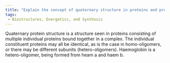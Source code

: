 ```yaml
---
title: "Explain the concept of quaternary structure in proteins and provide examples of homo-oligomers and hetero-oligomers."
tags:
 - Biostructures, Energetics, and Synthesis
---
```

Quaternary protein structure is a structure seen in proteins consisting of multiple individual proteins bound together in a complex. 
The individual constituent proteins may all be identical, as is the case in homo-oligomers, or there may be different subunits (hetero-oligomers). Haemoglobin is a hetero-oligomer, being formed from heam a and haem b. 
